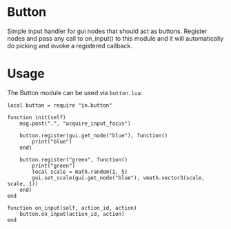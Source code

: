 # Button
Simple input handler for gui nodes that should act as buttons. Register nodes and pass any call to on_input() to this module and it will automatically do picking and invoke a registered callback.

# Usage
The Button module can be used via ```button.lua```:

	local button = require "in.button"

	function init(self)
		msg.post(".", "acquire_input_focus")

		button.register(gui.get_node("blue"), function()
			print("blue")
		end)

		button.register("green", function()
			print("green")
			local scale = math.random(1, 5)
			gui.set_scale(gui.get_node("blue"), vmath.vector3(scale, scale, 1))
		end)
	end

	function on_input(self, action_id, action)
		button.on_input(action_id, action)
	end
